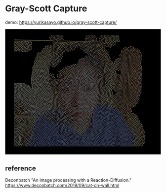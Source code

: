 # Gray-Scott Capture

demo:
https://yurikasayo.github.io/gray-scott-capture/

![image](image.png)

## reference
Deconbatch "An image processing with a Reaction-Diffusion."
https://www.deconbatch.com/2018/09/cat-on-wall.html